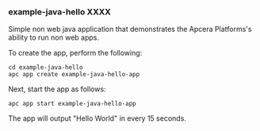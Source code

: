 ### example-java-hello XXXX

Simple non web java application that demonstrates the Apcera Platforms's ability to run non web apps.

To create the app, perform the following:

```
cd example-java-hello
apc app create example-java-hello-app
```

Next, start the app as follows:

```
apc app start example-java-hello-app
```

The app will output "Hello World" in every 15 seconds.
